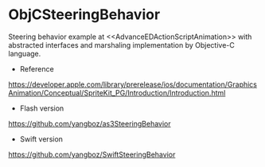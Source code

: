 ObjCSteeringBehavior
====================

Steering behavior example at &lt;&lt;AdvanceEDActionScriptAnimation>> with abstracted interfaces and marshaling implementation by Objective-C language.

* Reference

https://developer.apple.com/library/prerelease/ios/documentation/GraphicsAnimation/Conceptual/SpriteKit_PG/Introduction/Introduction.html

* Flash version
 
https://github.com/yangboz/as3SteeringBehavior

* Swift version

https://github.com/yangboz/SwiftSteeringBehavior
